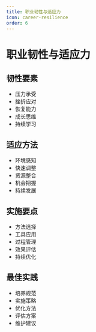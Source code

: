 ```yaml
---
title: 职业韧性与适应力
icon: career-resilience
order: 6
---
```


# 职业韧性与适应力

## 韧性要素
- 压力承受
- 挫折应对
- 恢复能力
- 成长思维
- 持续学习

## 适应方法
- 环境感知
- 快速调整
- 资源整合
- 机会把握
- 持续发展

## 实施要点
- 方法选择
- 工具应用
- 过程管理
- 效果评估
- 持续优化

## 最佳实践
- 培养规范
- 实施策略
- 优化方法
- 评估方案
- 维护建议

